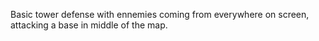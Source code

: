 Basic tower defense with ennemies coming from everywhere on screen, 
attacking a base in middle of the map.
